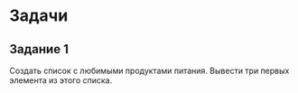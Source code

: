 # Задачи

## Задание 1
Создать список с любимыми продуктами питания. 
Вывести три первых элемента из этого списка.